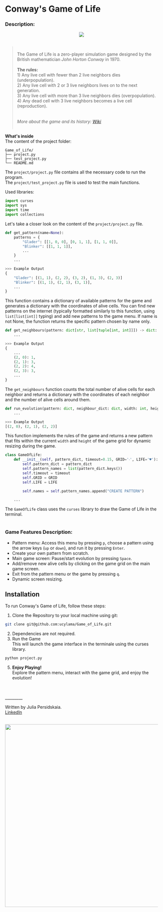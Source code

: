 # Conway's Game of Life

### Description:
<center>
<img src="https://media.giphy.com/media/v1.Y2lkPTc5MGI3NjExaGNyMDltMHo4dWkwN2hpYm0ya2ZzMDc3d3NwdWFkbnhrNTBjNXVwaSZlcD12MV9pbnRlcm5hbF9naWZfYnlfaWQmY3Q9Zw/z46VFoWnTgCpGq56Uy/giphy.gif"/>
</center>

<br>

> <br>The Game of Life is a zero-player simulation game designed by the British mathematician _John Horton Conway_ in 1970.<br>
    <br>
    **The rules:**  <br>
    1) Any live cell with fewer than 2 live neighbors dies (underpopulation). <br>
    2) Any live cell with 2 or 3 live neighbors lives on to the next generation. <br>
    3) Any live cell with more than 3 live neighbors dies (overpopulation). <br>
    4) Any dead cell with 3 live neighbors becomes a live cell (reproduction). <br>
    <br>
    <br>
    _More about the game and its history: [Wiki](https://en.wikipedia.org/wiki/Conway%27s_Game_of_Life)_<br>
    <br>


**What's inside**<br>
The content of the project folder:
```
Game_of_Life/
├── project.py
├── test_project.py
└── README.md
```
The `project/project.py` file contains all the necessary code to run the program. <br>
The `project/test_project.py` file is used to test the main functions.

Used libraries:

```Python
import curses
import sys
import time
import collections
```
Let's take a closer look on the content of the `project/project.py` file.

```Python
def get_pattern(name=None):
    patterns = {
        "Glader": [[1, 0, 0], [0, 1, 1], [1, 1, 0]],
        "Blinker": [[1, 1, 1]],
        ...
    }
    ...

>>> Example Output
{
    "Glader": [(1, 1), (2, 2), (3, 2), (1, 3), (2, 3)]
    "Blinker": [(1, 1), (2, 1), (3, 1)],
    ...
}
```
This function contains a dictionary of available patterns for the game and generates a dictionary with the coordinates of alive cells. You can find new patterns on the internet (typically formatted similarly to this function, using `list[list[int]]` typing) and add new patterns to the game menu. If name is not None, the function returns the specific pattern chosen by name only.


```Python
def get_neighbours(pattern: dict[str, list[tuple[int, int]]]) -> dict:
    ...

>>> Example Output
{
    ...
    (2, 0): 1,
    (2, 1): 3,
    (2, 2): 4,
    (2, 3): 3,
    ...
}
```
The `get_neighbours` function counts the total number of alive cells for each neighbor and returns a dictionary with the coordinates of each neighbor and the number of alive cells around them.

```Python
def run_evolution(pattern: dict, neighbour_dict: dict, width: int, height: int) -> list[tuple[int, int]]:
    ...

>>> Example Output
[(2, 0), (2, 1), (2, 2)]
```
This function implements the rules of the game and returns a new pattern that fits within the current `width` and `height` of the game grid for dynamic resizing during the game.

```Python
class GameOfLife:
    def __init__(self, pattern_dict, timeout=0.15, GRID='‧', LIFE='♥'):
        self.pattern_dict = pattern_dict
        self.pattern_names = list(pattern_dict.keys())
        self.timeout = timeout
        self.GRID = GRID
        self.LIFE = LIFE

        self.names = self.pattern_names.append("CREATE PATTERN")

    ...
```
The `GameOfLife` class uses the `curses` library to draw the Game of Life in the terminal.<br>
<br>
### Game Features Description:

* Pattern menu: Access this menu by pressing `p`, choose a pattern using the arrow keys (`up` or `down`), and run it by pressing `Enter`.
* Create your own pattern from scratch.
* Main game screen: Pause/start evolution by pressing `Space`.
* Add/remove new alive cells by clicking on the game grid on the main game screen.
* Exit from the pattern menu or the game by pressing `q`.
* Dynamic screen resizing.

## Installation

To run Conway's Game of Life, follow these steps:
1. Clone the Repository to your local machine using git:
```bash
git clone git@github.com:ucylama/Game_of_Life.git
```
2. Dependencies are not required. <br>
4. Run the Game <br>
This will launch the game interface in the terminale using the curses library.
```bash
python project.py
```
5. **Enjoy Playing!** <br>
Explore the pattern menu, interact with the game grid, and enjoy the evolution!
<br>

<br>
_________

Written by Julia Persidskaia.<br>
[LinkedIn](https://www.linkedin.com/in/iuliia-persidskaia/) <br>


<br>
<img src="https://certificates.cs50.io/c2ff61e5-dca0-4d8f-8c95-214601bf3674.png" width="600">
